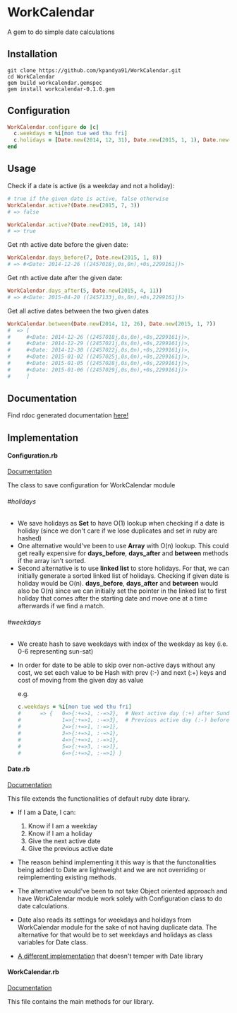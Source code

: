 # WorkCalendar
A gem to do simple date calculations

## Installation
```console
git clone https://github.com/kpandya91/WorkCalendar.git 
cd WorkCalendar
gem build workcalendar.gemspec 
gem install workcalendar-0.1.0.gem 
```

## Configuration
```ruby
WorkCalendar.configure do |c|
  c.weekdays = %i[mon tue wed thu fri]
  c.holidays = [Date.new(2014, 12, 31), Date.new(2015, 1, 1), Date.new(2015, 7, 3), Date.new(2015, 12, 25), Date.new(2015, 4, 15), Date.new(2015, 9, 15), Date.new(2015, 11, 22)]
end
```

## Usage

Check if a date is active (is a weekday and not a holiday):
```ruby
# true if the given date is active, false otherwise
WorkCalendar.active?(Date.new(2015, 7, 3))
# => false

WorkCalendar.active?(Date.new(2015, 10, 14))
# => true
```

Get nth active date before the given date:
```ruby
WorkCalendar.days_before(7, Date.new(2015, 1, 8))
# => #<Date: 2014-12-26 ((2457018j,0s,0n),+0s,2299161j)>
```

Get nth active date after the given date:
```ruby
WorkCalendar.days_after(5, Date.new(2015, 4, 11))
# => #<Date: 2015-04-20 ((2457133j,0s,0n),+0s,2299161j)>
```

Get all active dates between the two given dates
```ruby
WorkCalendar.between(Date.new(2014, 12, 26), Date.new(2015, 1, 7))
#  => [
#     #<Date: 2014-12-26 ((2457018j,0s,0n),+0s,2299161j)>,
#     #<Date: 2014-12-29 ((2457021j,0s,0n),+0s,2299161j)>,
#     #<Date: 2014-12-30 ((2457022j,0s,0n),+0s,2299161j)>,
#     #<Date: 2015-01-02 ((2457025j,0s,0n),+0s,2299161j)>,
#     #<Date: 2015-01-05 ((2457028j,0s,0n),+0s,2299161j)>,
#     #<Date: 2015-01-06 ((2457029j,0s,0n),+0s,2299161j)>
#     ]
```

## Documentation
Find rdoc generated documentation [here!](http://kumarpandya.com/workcalendar)

## Implementation

#### Configuration.rb
[Documentation](http://kumarpandya.com/workcalendar/WorkCalendar/Configuration.html)

The class to save configuration for WorkCalendar module

###### #holidays
+ We save holidays as **Set** to have O(1) lookup when checking if a date is holiday (since we don't care if we lose duplicates and set in ruby are hashed)
+ One alternative would've been to use **Array** with O(n) lookup. This could get really expensive for **days_before**, **days_after** and **between** methods if the array isn't sorted.
+ Second alternative is to use **linked list** to store holidays. For that, we can initially generate a sorted linked list of holidays. Checking if given date is holiday would be O(n). **days_before**, **days_after** and **between** would also be O(n) since we can initially set the pointer in the linked list to first holiday that comes after the starting date and move one at a time afterwards if we find a match.

###### #weekdays
+ We create hash to save weekdays with index of the weekday as key (i.e. 0-6 representing sun-sat)
+ In order for date to be able to skip over non-active days without any cost, we set each value to be Hash with prev (:-) and next (:+) keys and cost of moving from the given day as value

  e.g.
  ```ruby
  c.weekdays = %i[mon tue wed thu fri]
  # 	 => {   0=>{:+=>1, :-=>2},  # Next active day (:+) after Sunday is Monday -> 1 day apart
  # 		    1=>{:+=>1, :-=>3},	# Previous active day (:-) before Monday is Friday -> 3 days apart
  # 		    2=>{:+=>1, :-=>1},
  # 		    3=>{:+=>1, :-=>1},
  # 		    4=>{:+=>1, :-=>1},
  # 		    5=>{:+=>3, :-=>1},
  # 		    6=>{:+=>2, :-=>1} }
  ```

#### Date.rb
[Documentation](http://kumarpandya.com/workcalendar/Date.html)

This file extends the functionalities of default ruby date library.

* If I am a Date, I can:
  1. Know if I am a weekday
  2. Know if I am a holiday
  3. Give the next active date
  4. Give the previous active date

* The reason behind implementing it this way is that the functonalities being added to Date are lightweight and we are not overriding or reimplementing existing methods.

* The alternative would've been to not take Object oriented approach and have WorkCalendar module work solely with Configuration class to do date calculations.

* Date also reads its settings for weekdays and holidays from WorkCalendar module for the sake of not having duplicate data. The alternative for that would be to set weekdays and holidays as class variables for Date class.

* [A different implementation](https://github.com/kpandya91/WorkCalendar2) that doesn't temper with Date library

#### WorkCalendar.rb
[Documentation](http://kumarpandya.com/workcalendar/WorkCalendar.html)

This file contains the main methods for our library.
